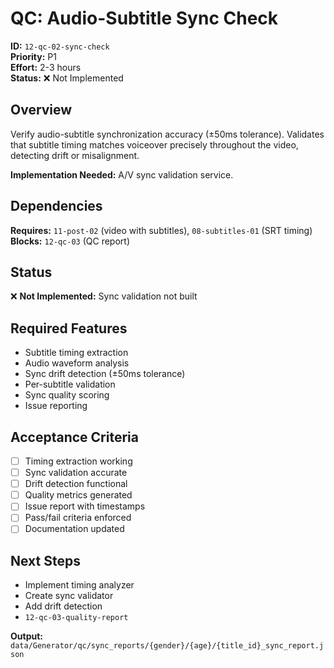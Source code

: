# QC: Audio-Subtitle Sync Check

**ID:** `12-qc-02-sync-check`  
**Priority:** P1  
**Effort:** 2-3 hours  
**Status:** ❌ Not Implemented

## Overview

Verify audio-subtitle synchronization accuracy (±50ms tolerance). Validates that subtitle timing matches voiceover precisely throughout the video, detecting drift or misalignment.

**Implementation Needed:** A/V sync validation service.

## Dependencies

**Requires:** `11-post-02` (video with subtitles), `08-subtitles-01` (SRT timing)  
**Blocks:** `12-qc-03` (QC report)

## Status

❌ **Not Implemented:** Sync validation not built

## Required Features

- Subtitle timing extraction
- Audio waveform analysis
- Sync drift detection (±50ms tolerance)
- Per-subtitle validation
- Sync quality scoring
- Issue reporting

## Acceptance Criteria

- [ ] Timing extraction working
- [ ] Sync validation accurate
- [ ] Drift detection functional
- [ ] Quality metrics generated
- [ ] Issue report with timestamps
- [ ] Pass/fail criteria enforced
- [ ] Documentation updated

## Next Steps

- Implement timing analyzer
- Create sync validator
- Add drift detection
- `12-qc-03-quality-report`

**Output:** `data/Generator/qc/sync_reports/{gender}/{age}/{title_id}_sync_report.json`
